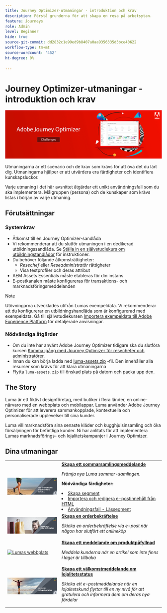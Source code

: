 ```yaml
---
title: Journey Optimizer-utmaningar - introduktion och krav
description: Förstå grunderna för att skapa en resa på arbetsytan.
feature: Journeys
role: Admin
level: Beginner
hide: true
source-git-commit: dd2832c1e99ed9b8407a0aa9356335d3bce40622
workflow-type: tm+mt
source-wordcount: '452'
ht-degree: 0%

---
```



# Journey Optimizer-utmaningar - introduktion och krav

![AJO Challenges Banner](./assets/ajo-banner-challenges.png)

Utmaningarna är ett scenario och de krav som krävs för att öva det du lärt dig. Utmaningarna hjälper er att utvärdera era färdigheter och identifiera kunskapsluckor.

Varje utmaning i det här avsnittet åtgärdar ett unikt användningsfall som du ska implementera. Målgruppen (persona) och de kunskaper som krävs listas i början av varje utmaning.

## Förutsättningar

### Systemkrav

* Åtkomst till en Journey Optimizer-sandlåda
* Vi rekommenderar att du slutför utmaningen i en dedikerad utbildningssandlåda. Se [Ställa in en självstudiekurs om utbildningstandlådor](https://experienceleague.adobe.com//docs/journey-optimizer-learn/configure-a-training-sandbox/introduction-and-prerequisites.html) för instruktioner.
* Du behöver följande åtkomsträttigheter:
   * *Resechef* eller *Reseadministratör* rättigheter
   * Visa testprofiler och deras attribut
* AEM Assets Essentials måste etableras för din instans
* E-postkanalen måste konfigureras för transaktions- och marknadsföringsmeddelanden

>[!NOTE]
> Utövningarna utvecklades utifrån Lumas exempeldata. Vi rekommenderar att du konfigurerar en utbildningshandlåda som är konfigurerad med exempeldata. Gå till självstudiekursen [Importera exempeldata till Adobe Experience Platform](https://experienceleague.adobe.com/docs/platform-learn/tutorials/import-sample-data.html?lang=en) för detaljerade anvisningar.

### Nödvändiga åtgärder

* Om du inte har använt Adobe Journey Optimizer tidigare ska du slutföra kursen [Komma igång med Journey Optimizer för resechefer och administratörer](https://experienceleague.adobe.com/?recommended=JourneyOptimizer-U-1-2021.1).
* Innan du kan börja ladda ned [luma-assets.zip](/help/challenges/assets/email-assets/luma-assets.zip) -fil. Den innehåller alla resurser som krävs för att klara utmaningarna
* Flytta `luma-assets.zip` till önskad plats på datorn och packa upp den.

## The Story

Luma är ett fiktivt designföretag, med butiker i flera länder, en online-närvaro med en webbplats och mobilappar. Luma använder Adobe Journey Optimizer för att leverera sammankopplade, kontextuella och personaliserade upplevelser till sina kunder.

Luma vill marknadsföra sina senaste kläder och kugghjulsinsamling och öka försäljningen för befintliga kunder. Ni har anlitats för att implementera Lumas marknadsförings- och lojalitetskampanjer i Journey Optimizer.

## Dina utmaningar

<table>
<tr>
<td>
 <div>
      <a href="summer-collection-announcement-challenge.md">
        <img alt="Bild för sommarsamlingsmeddelande" src="./assets/email-assets/luma-transactional-onboarding-3.png"/>
      </a>
      </div>
  </td>
  <td>
   <a href="summer-collection-announcement-challenge.md">
    <strong>Skapa ett sommarsamlingsmeddelande </strong>
    </a>
      <p>
      <em>Främja nya Luma sommar-samlingen. </em>
      <p>
      <b>Nödvändiga färdigheter:</b>
      <li><a href="https://experienceleague.adobe.com/docs/journey-optimizer-learn/tutorials/create-segments.html"> Skapa segment</li>
      <li><a href="https://experienceleague.adobe.com/docs/journey-optimizer-learn/tutorials/create-messages/import-and-author-html-email-content.html">Importera och redigera e-postinnehåll från HTML</li>
      <li><a href="https://experienceleague.adobe.com/docs/journey-optimizer-learn/tutorials/create-journeys/use-case-read-segment.html">Användningsfall - Lässegment</li>
  </td>
  </tr>
  <tr>
  <td>
  <div>
    <a href="order-confirmation-challenge.md">
      <img alt="Luma-e-post" src="./assets/email-assets/luma-transactional-order-confirmation.png"/>
    </a>
  </td>
  <td>
      <a href="order-confirmation-challenge.md">
    <strong>Skapa en orderbekräftelse</strong>
    </a>
    <div>
    <p>
    <em>Skicka en orderbekräftelse via e-post när någon har slutfört ett onlineköp
    </em>
    <p>
  </td>
  </tr>
  <tr>
    <td>
    <div>
    <a href="product-replenishment-challenge.md">
      <img alt="Lumas webbplats" src="./assets/email-assets/luma-ProductReplenishment.jpg"/>
    </a>
    </div>
    <td>
    <div >
      <a href="product-replenishment-challenge.md">
    <strong>Skapa ett meddelande om produktpåfyllnad </strong>
    </a>
    </div>
    <p>
    <em>Meddela kunderna när en artikel som inte finns i lager är tillbaka</em>
    <p>
  </td>
  </tr>
  <tr>
    <td>
    <div>
    <a href="loyalty-status-welcome-email-challenge.md">
      <img alt="Välkommen" src="./assets/email-assets/luma-transactional-onboarding-1.png"/>
    </a>
    </div>
    <td>
    <div >
      <a href="loyalty-status-welcome-email-challenge.md">
    <strong>Skapa ett välkomstmeddelande om lojalitetsstatus </strong>
    </a>
    </div>
    <p>
    <em>Skicka ett e-postmeddelande när en lojalitetskund flyttar till en ny nivå för att gratulera och informera dem om deras nya fördelar</em>
    <p>
  </td>
  </tr>
</table>
